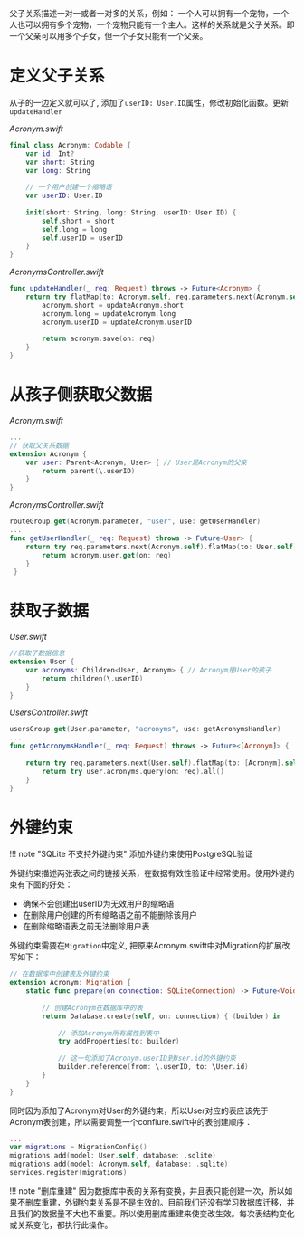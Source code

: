 父子关系描述一对一或者一对多的关系，例如： 一个人可以拥有一个宠物，一个人也可以拥有多个宠物，一个宠物只能有一个主人。这样的关系就是父子关系。即一个父亲可以用多个子女，但一个子女只能有一个父亲。

# 定义父子关系

从子的一边定义就可以了, 添加了`userID: User.ID`属性，修改初始化函数。更新`updateHandler`

*Acronym.swift*
```swift
final class Acronym: Codable {
    var id: Int?
    var short: String
    var long: String
    
    // 一个用户创建一个缩略语
    var userID: User.ID
    
    init(short: String, long: String, userID: User.ID) {
        self.short = short
        self.long = long
        self.userID = userID
    }
}
```

*AcronymsController.swift*
```swift
func updateHandler(_ req: Request) throws -> Future<Acronym> {
    return try flatMap(to: Acronym.self, req.parameters.next(Acronym.self) req.content.decode(Acronym.self)) { (acronym, updateAcronym) - Future<Acronym> in
        acronym.short = updateAcronym.short
        acronym.long = updateAcronym.long
        acronym.userID = updateAcronym.userID
        
        return acronym.save(on: req)
    }
}
```

# 从孩子侧获取父数据

*Acronym.swift*
```swift
...
// 获取父关系数据
extension Acronym {
    var user: Parent<Acronym, User> { // User是Acronym的父亲
        return parent(\.userID)
    }
}
```

*AcronymsController.swift*
```swift
routeGroup.get(Acronym.parameter, "user", use: getUserHandler)
...
func getUserHandler(_ req: Request) throws -> Future<User> {
    return try req.parameters.next(Acronym.self).flatMap(to: User.self) { (acronym) -> Future<User> in
        return acronym.user.get(on: req)
    }
 }
```

# 获取子数据

*User.swift*
```swift 
//获取子数据信息
extension User {
    var acronyms: Children<User, Acronym> { // Acronym是User的孩子
        return children(\.userID)
    }
}
```

*UsersController.swift*
```swift
usersGroup.get(User.parameter, "acronyms", use: getAcronymsHandler)
...
func getAcronymsHandler(_ req: Request) throws -> Future<[Acronym]> {
    
    return try req.parameters.next(User.self).flatMap(to: [Acronym].self)  (user) -> Future<[Acronym]> in
        return try user.acronyms.query(on: req).all()
    }
}
```

# 外键约束

!!! note "SQLite 不支持外键约束"
    添加外键约束使用PostgreSQL验证
    
外键约束描述两张表之间的链接关系，在数据有效性验证中经常使用。使用外键约束有下面的好处：

- 确保不会创建出userID为无效用户的缩略语
- 在删除用户创建的所有缩略语之前不能删除该用户
- 在删除缩略语表之前无法删除用户表

外键约束需要在`Migration`中定义, 把原来Acronym.swift中对Migration的扩展改写如下：

```swift
// 在数据库中创建表及外键约束
extension Acronym: Migration {
    static func prepare(on connection: SQLiteConnection) -> Future<Void> {
        
        // 创建Acronym在数据库中的表
        return Database.create(self, on: connection) { (builder) in
            
            // 添加Acronym所有属性到表中
            try addProperties(to: builder)
            
            // 这一句添加了Acronym.userID到User.id的外键约束
            builder.reference(from: \.userID, to: \User.id)
        }
    }
}
```
同时因为添加了Acronym对User的外键约束，所以User对应的表应该先于Acronym表创建，所以需要调整一个confiure.swift中的表创建顺序： 
```swift
...
var migrations = MigrationConfig()
migrations.add(model: User.self, database: .sqlite)
migrations.add(model: Acronym.self, database: .sqlite)
services.register(migrations)
```

!!! note "删库重建"
    因为数据库中表的关系有变换，并且表只能创建一次，所以如果不删库重建，外键约束关系是不是生效的。目前我们还没有学习数据库迁移，并且我们的数据量不大也不重要。所以使用删库重建来使变改生效。每次表结构变化或关系变化，都执行此操作。